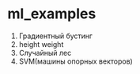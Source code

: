 # ml_examples

1. Градиентный бустинг
2. height weight
3. Случайный лес
4. SVM(машины опорных векторов)
